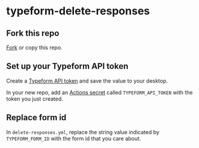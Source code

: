 # typeform-delete-responses

## Fork this repo
[Fork](https://docs.github.com/en/pull-requests/collaborating-with-pull-requests/working-with-forks) or copy this repo.

## Set up your Typeform API token
Create a [Typeform API token](https://www.typeform.com/developers/get-started/personal-access-token/) and save the value to your desktop.

In your new repo, add an [Actions secret](https://docs.github.com/en/actions/security-guides/using-secrets-in-github-actions) called `TYPEFORM_API_TOKEN` with the token you just created.

## Replace form id
In `delete-responses.yml`, replace the string value indicated by `TYPEFORM_FORM_ID` with the form id that you care about.
